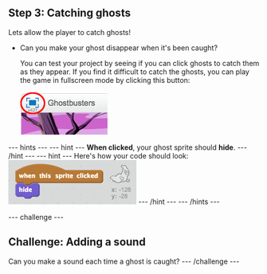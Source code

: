 ## Step 3: Catching ghosts

Lets allow the player to catch ghosts!

+ Can you make your ghost disappear when it's been caught?

	You can test your project by seeing if you can click ghosts to catch them as they appear. If you find it difficult to catch the ghosts, you can play the game in fullscreen mode by clicking this button:

	![screenshot](images/ghost-fullscreen.png)

--- hints ---
--- hint ---
__When clicked__, your ghost sprite should __hide__.
--- /hint ---
--- hint ---
Here's how your code should look:
![screenshot](images/ghost-catch-code.png)
--- /hint ---
--- /hints ---

--- challenge ---
## Challenge: Adding a sound
Can you make a sound each time a ghost is caught?
--- /challenge ---
